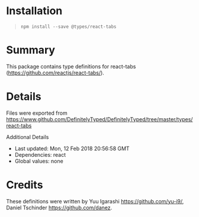 # Installation
> `npm install --save @types/react-tabs`

# Summary
This package contains type definitions for react-tabs (https://github.com/reactjs/react-tabs/).

# Details
Files were exported from https://www.github.com/DefinitelyTyped/DefinitelyTyped/tree/master/types/react-tabs

Additional Details
 * Last updated: Mon, 12 Feb 2018 20:56:58 GMT
 * Dependencies: react
 * Global values: none

# Credits
These definitions were written by Yuu Igarashi <https://github.com/yu-i9/>, Daniel Tschinder <https://github.com/danez>.
